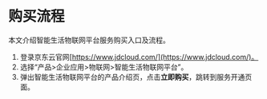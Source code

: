 # 购买流程

本文介绍智能生活物联网平台服务购买入口及流程。

1. 登录京东云官网[https://www.jdcloud.com/](https://www.jdcloud.com/)。
2. 选择“产品>企业应用>物联网>智能生活物联网平台”。
3. 弹出智能生活物联网平台的产品介绍页，点击**立即购买**，跳转到服务开通页面。
 



